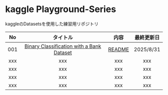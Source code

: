 # kaggle Playground-Series

kaggleのDatasetsを使用した練習用リポジトリ

|No|タイトル|内容|最終更新日|
|:--:|:--:|:--:|:--:|
|001|[Binary Classification with a Bank Dataset](https://www.kaggle.com/competitions/playground-series-s5e8)|[README](https://github.com/kaneda05/kaggle_datasets/blob/main/01_Customer%20Analytics%20Practice%20Dataset/01_README.md)|2025/8/31|
|xxx|xxx|xxx|xxx|
|xxx|xxx|xxx|xxx|
|xxx|xxx|xxx|xxx|
|xxx|xxx|xxx|xxx|